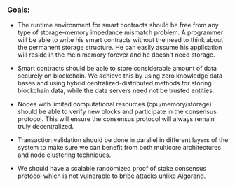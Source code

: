 ### Goals:

- The runtime environment for smart contracts should be free from any type of storage-memory impedance mismatch
  problem. A programmer will be able to write his smart contracts without the need to think about the permanent
  storage structure. He can easily assume his application will reside in the mein memory forever and he doesn't need
  storage.

- Smart contracts should be able to store considerable amount of data securely on blockchain. We achieve this by
  using zero knowledge data bases and using hybrid centralized-distributed methods for storing blockchain data, while
  the data servers need not be trusted entities.
  
- Nodes with limited computational resources (cpu/memory/storage) should be able to verify new blocks and
  participate in the consensus protocol. This will ensure the consensus protocol will always remain truly
  decentralized.
  
- Transaction validation should be done in parallel in different layers of the system to make sure we can benefit from
  both multicore architectures and node clustering techniques.

- We should have a scalable randomized proof of stake consensus protocol which is not vulnerable to bribe attacks 
  unlike Algorand.

<!---
*α* =  − ln (1 − *M*<sub>*n* + *k*</sub>/*X*) / *n*
<img src="https://render.githubusercontent.com/render/math?math=e^{i \pi} = -1">
h<sub>&theta;</sub>(x) = &pi;<sub>o</sub> x + &theta;<sub>1</sub>x
--->
